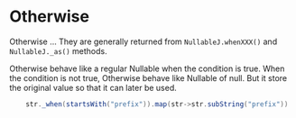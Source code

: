 # Otherwise

Otherwise ...
They are generally returned from `NullableJ.whenXXX()` and `NullableJ._as()` methods.

Otherwise behave like a regular Nullable when the condition is true.
When the condition is not true, Otherwise behave like Nullable of null.
But it store the original value so that it can later be used.


```Java
	str._when(startsWith("prefix")).map(str->str.subString("prefix"))
```